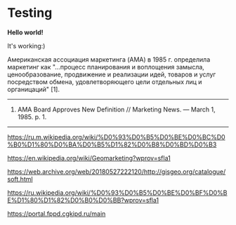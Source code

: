 # Testing

**Hello world!**

It's working:)

Американская ассоциация маркетинга (AMA) в 1985 г. определила маркетинг как "...процесс планирования и воплощения замысла, ценообразование, продвижение и реализации идей, товаров и услуг посредством обмена, удовлетворяющего цели отдельных лиц и органицаций" [1]. 




-------------------------------------------
1. AMA Board Approves New Definition // Marketing News. — March 1, 1985. p. 1.
-------------------------------------------
<https://ru.m.wikipedia.org/wiki/%D0%93%D0%B5%D0%BE%D0%BC%D0%B0%D1%80%D0%BA%D0%B5%D1%82%D0%B8%D0%BD%D0%B3>

<https://en.wikipedia.org/wiki/Geomarketing?wprov=sfla1>

https://web.archive.org/web/20180527222120/http://gisgeo.org/catalogue/soft.html

https://ru.wikipedia.org/wiki/%D0%93%D0%B5%D0%BE%D0%BF%D0%BE%D1%80%D1%82%D0%B0%D0%BB?wprov=sfla1

https://portal.fppd.cgkipd.ru/main